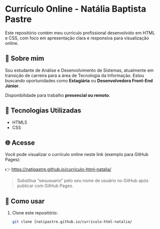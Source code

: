 # Currículo Online - Natália Baptista Pastre

Este repositório contém meu currículo profissional desenvolvido em HTML e CSS, com foco em apresentação clara e responsiva para visualização online.

## 💼 Sobre mim

Sou estudante de Análise e Desenvolvimento de Sistemas, atualmente em transição de carreira para a área de Tecnologia da Informação.
Estou buscando oportunidades como **Estagiária** ou **Desenvolvedora Front-End Júnior**.

Disponibilidade para trabalho **presencial ou remoto**.

## 🚀 Tecnologias Utilizadas

- HTML5
- CSS


## 🌐 Acesse

Você pode visualizar o currículo online neste link (exemplo para GitHub Pages):

👉 https://natipastre.github.io/curriculo-html-natalia/

> Substitua “seuusuario” pelo seu nome de usuário no GitHub após publicar com GitHub Pages.

## 📁 Como usar

1. Clone este repositório:
   ```bash
   git clone [natipastre.github.io/curriculo-html-natalia/
